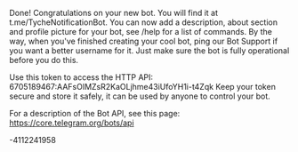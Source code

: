 Done! Congratulations on your new bot. You will find it at t.me/TycheNotificationBot. You can now add a description, about section and profile picture for your bot, see /help for a list of commands. By the way, when you've finished creating your cool bot, ping our Bot Support if you want a better username for it. Just make sure the bot is fully operational before you do this.

Use this token to access the HTTP API:
6705189467:AAFsOIMZsR2KaOLjhme43iUfoYH1i-t4Zqk
Keep your token secure and store it safely, it can be used by anyone to control your bot.

For a description of the Bot API, see this page: https://core.telegram.org/bots/api



-4112241958